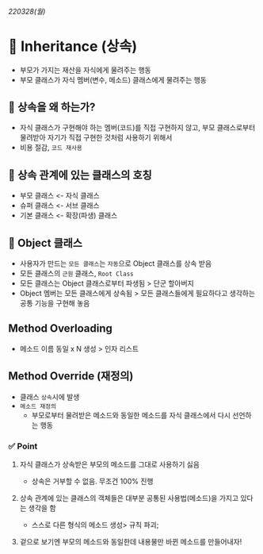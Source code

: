 ###### *220328(월)*
# 📌 Inheritance (상속)
- 부모가 가지는 재산을 자식에게 물려주는 행동
- 부모 클래스가 자식 멤버(변수, 메소드) 클래스에게 물려주는 행동

## 📌 상속을 왜 하는가?
- 자식 클래스가 구현해야 하는 멤버(코드)를 직접 구현하지 않고, 부모 클래스로부터 물려받아 자기가 직접 구현한 것처럼 사용하기 위해서
- 비용 절감, `코드 재사용`

## 📌 상속 관계에 있는 클래스의 호칭
- 부모 클래스 <- 자식 클래스
- 슈퍼 클래스 <- 서브 클래스
- 기본 클래스 <- 확장(파생) 클래스

## 📌 Object 클래스
- 사용자가 만드는 `모든 클래스`는 `자동`으로 Object 클래스를 상속 받음
- 모든 클래스의 `근원` 클래스, `Root Class`
- 모든 클래스는 Object 클래스로부터 파생됨 > 단군 할아버지
- Object 멤버는 모든 클래스에게 상속됨 > 모든 클래스들에게 필요하다고 생각하는 공통 기능을 구현해 놓음

## Method Overloading
- 메소드 이름 동일 x N  생성 > 인자 리스트
## Method Override (재정의)
- 클래스 `상속`시에 발생
- `메소드 재정의`
	- 부모로부터 물려받은 메소드와 동일한 메소드를 자식 클래스에서 다시 선언하는 행동
### ✅ Point
1. 자식 클래스가 상속받은 부모의 메소드를 그대로 사용하기 싫음
	- 상속은 거부할 수 없음. 무조건 100% 진행    

2. 상속 관계에 있는 클래스의 객체들은 대부분 공통된 사용법(메소드)을 가지고 있다는 생각을 함
	- 스스로 다른 형식의 메소드 생성> 규칙 파괴;    
	
3. 겉으로 보기엔 부모의 메소드와 동일한데 내용물만 바뀐 메소드를 만들어내자!
